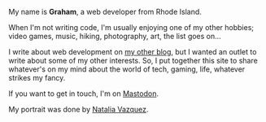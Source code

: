 My name is **Graham**, a web developer from Rhode Island.

When I'm not writing code, I'm usually enjoying one of my other hobbies; video games, music, hiking, photography, art, the list goes on...

I write about web development on [my other blog](https://ghall.dev/blog), but I wanted an outlet to write about some of my other interests. So, I put together this site to share whatever's on my mind about the world of tech, gaming, life, whatever strikes my fancy.

If you want to get in touch, I'm on [Mastodon](https://home.social/@ghalldev).

My portrait was done by [Natalia Vazquez](https://www.nataliavazquezgarcia.com).
